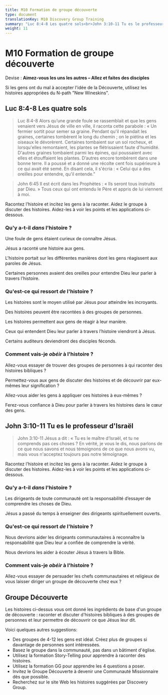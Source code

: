 ```yaml
---
title: M10 Formation de groupe découverte
type: document
translationKey: M10 Discovery Group Training
summary: "Luc 8:4-8 Les quatre sols<br>John 3:10-11 Tu es le professeur d'Israël<br>Groupe Découverte"
weight: 11
---
```

# M10 Formation de groupe découverte

Devise : **Aimez-vous les uns les autres – Allez et faites des disciples**

Si les gens ont du mal à accepter l'idée de la Découverte, utilisez les histoires appropriées du N-path "New Wineskins".

## Luc 8:4-8 Les quatre sols

>   Luc 8:4-8 Alors qu’une grande foule se rassemblait et que les gens venaient vers Jésus de ville en ville, il raconta cette parabole : « Un fermier sortit pour semer sa graine. Pendant qu'il répandait les graines, certaines tombèrent le long du chemin ; on le piétina et les oiseaux le dévorèrent. Certaines tombaient sur un sol rocheux, et lorsqu'elles remontaient, les plantes se flétrissaient faute d'humidité. D'autres graines tombaient parmi les épines, qui poussaient avec elles et étouffaient les plantes. D’autres encore tombèrent dans une bonne terre. Il a poussé et a donné une récolte cent fois supérieure à ce qui avait été semé. En disant cela, il s'écria : « Celui qui a des oreilles pour entendre, qu'il entende.”

>   John 6:45 Il est écrit dans les Prophètes : « Ils seront tous instruits par Dieu. » Tous ceux qui ont entendu le Père et appris de lui viennent à moi.

Racontez l’histoire et incitez les gens à la raconter. Aidez le groupe à discuter des histoires. Aidez-les à voir les points et les applications ci-dessous.

### Qu'y a-t-il *dans* l'histoire ?

Une foule de gens étaient curieux de connaître Jésus.

Jésus a raconté une histoire aux gens.

L'histoire portait sur les différentes manières dont les gens réagissent aux paroles de Jésus.

Certaines personnes avaient des oreilles pour entendre Dieu leur parler à travers l’histoire.

### Qu'est-ce qui ressort *de* l'histoire ?

Les histoires sont le moyen utilisé par Jésus pour atteindre les incroyants.

Des histoires peuvent être racontées à des groupes de personnes.

Les histoires permettent aux gens de réagir à leur manière.

Ceux qui entendent Dieu leur parler à travers l’histoire viendront à Jésus.

Certains auditeurs deviendront des disciples féconds.

### Comment vais-je *obéir* à l'histoire ?

Allez-vous essayer de trouver des groupes de personnes à qui raconter des histoires bibliques ?

Permettez-vous aux gens de discuter des histoires et de découvrir par eux-mêmes leur signification ?

Allez-vous aider les gens à appliquer ces histoires à eux-mêmes ?

Ferez-vous confiance à Dieu pour parler à travers les histoires dans le cœur des gens.

## John 3:10-11 Tu es le professeur d'Israël

>   John 3:10-11 Jésus a dit : « Tu es le maître d’Israël, et tu ne comprends pas ces choses ? En vérité, je vous le dis, nous parlons de ce que nous savons et nous témoignons de ce que nous avons vu, mais vous n'acceptez toujours pas notre témoignage.

Racontez l’histoire et incitez les gens à la raconter. Aidez le groupe à discuter des histoires. Aidez-les à voir les points et les applications ci-dessous.

### Qu'y a-t-il *dans* l'histoire ?

Les dirigeants de toute communauté ont la responsabilité d’essayer de comprendre les choses de Dieu.

Jésus a passé du temps à enseigner des dirigeants spirituellement ouverts.

### Qu'est-ce qui ressort *de* l'histoire ?

Nous devrions aider les dirigeants communautaires à reconnaître la responsabilité que Dieu leur a confiée de comprendre la vérité.

Nous devrions les aider à écouter Jésus à travers la Bible.

### Comment vais-je *obéir* à l'histoire ?

Allez-vous essayer de persuader les chefs communautaires et religieux de vous laisser diriger un groupe de découverte chez eux ?

## Groupe Découverte

Les histoires ci-dessus vous ont donné les ingrédients de base d'un groupe de découverte : raconter et discuter d'histoires bibliques à des groupes de personnes et leur permettre de découvrir ce que Jésus leur dit.

Voici quelques autres suggestions:

-   Des groupes de 4-12 les gens est idéal. Créez plus de groupes si davantage de personnes sont intéressées.
-   Basez le groupe dans la communauté, pas dans un bâtiment d'église.
-   Utilisez la formation Story-Telling pour apprendre à raconter des histoires.
-   Utilisez la formation GG pour apprendre les 4 questions a poser.
-   Invitez le Groupe Découverte à devenir une Communauté Missionnaire dès que possible.
-   Recherchez sur le site Web les histoires suggérées par Discovery Group.

